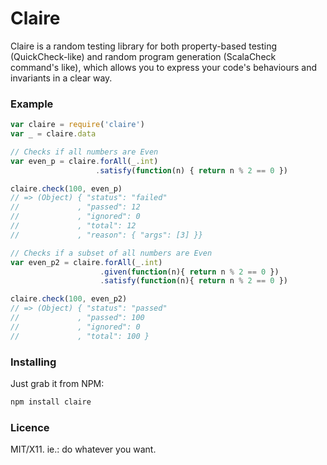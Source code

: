 Claire
======

Claire is a random testing library for both property-based testing
(QuickCheck-like) and random program generation (ScalaCheck command's
like), which allows you to express your code's behaviours and invariants
in a clear way.


### Example

```js
var claire = require('claire')
var _ = claire.data

// Checks if all numbers are Even
var even_p = claire.forAll(_.int)
                   .satisfy(function(n) { return n % 2 == 0 })

claire.check(100, even_p)
// => (Object) { "status": "failed"
//             , "passed": 12
//             , "ignored": 0
//             , "total": 12
//             , "reason": { "args": [3] }}

// Checks if a subset of all numbers are Even
var even_p2 = claire.forAll(_.int)
                    .given(function(n){ return n % 2 == 0 })
                    .satisfy(function(n){ return n % 2 == 0 })

claire.check(100, even_p2)
// => (Object) { "status": "passed"
//             , "passed": 100
//             , "ignored": 0
//             , "total": 100 }
```


### Installing

Just grab it from NPM:

```js
npm install claire
```


### Licence

MIT/X11. ie.: do whatever you want.



